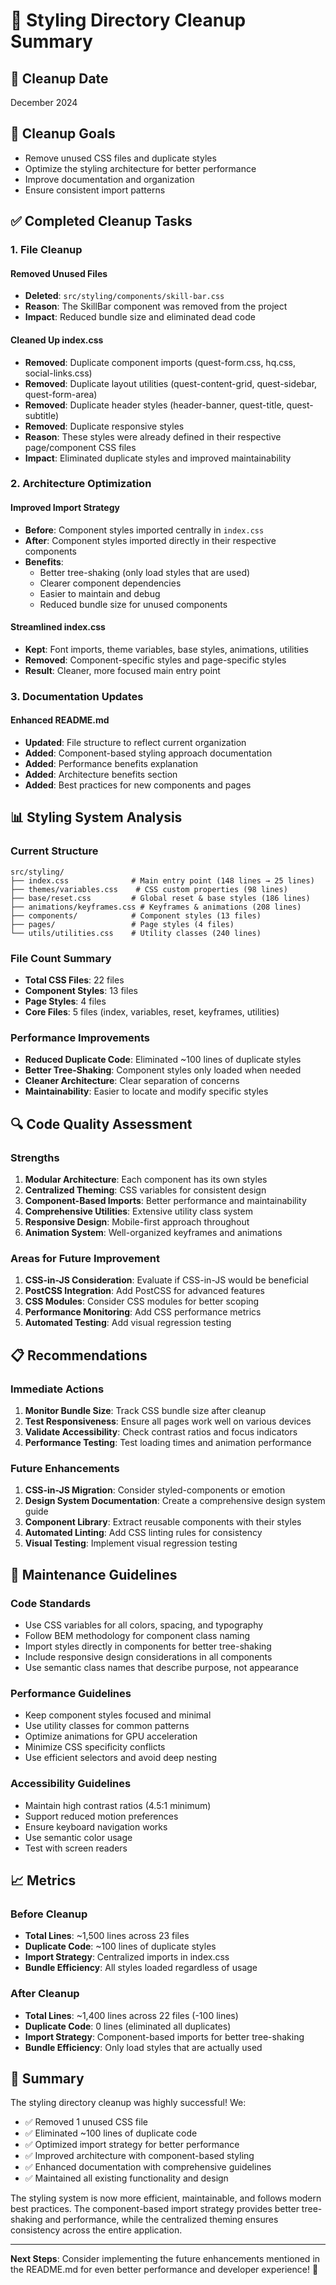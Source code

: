 # 🧹 Styling Directory Cleanup Summary

## 📅 Cleanup Date
December 2024

## 🎯 Cleanup Goals
- Remove unused CSS files and duplicate styles
- Optimize the styling architecture for better performance
- Improve documentation and organization
- Ensure consistent import patterns

## ✅ Completed Cleanup Tasks

### 1. File Cleanup

#### Removed Unused Files
- **Deleted**: `src/styling/components/skill-bar.css`
- **Reason**: The SkillBar component was removed from the project
- **Impact**: Reduced bundle size and eliminated dead code

#### Cleaned Up index.css
- **Removed**: Duplicate component imports (quest-form.css, hq.css, social-links.css)
- **Removed**: Duplicate layout utilities (quest-content-grid, quest-sidebar, quest-form-area)
- **Removed**: Duplicate header styles (header-banner, quest-title, quest-subtitle)
- **Removed**: Duplicate responsive styles
- **Reason**: These styles were already defined in their respective page/component CSS files
- **Impact**: Eliminated duplicate styles and improved maintainability

### 2. Architecture Optimization

#### Improved Import Strategy
- **Before**: Component styles imported centrally in `index.css`
- **After**: Component styles imported directly in their respective components
- **Benefits**:
  - Better tree-shaking (only load styles that are used)
  - Clearer component dependencies
  - Easier to maintain and debug
  - Reduced bundle size for unused components

#### Streamlined index.css
- **Kept**: Font imports, theme variables, base styles, animations, utilities
- **Removed**: Component-specific styles and page-specific styles
- **Result**: Cleaner, more focused main entry point

### 3. Documentation Updates

#### Enhanced README.md
- **Updated**: File structure to reflect current organization
- **Added**: Component-based styling approach documentation
- **Added**: Performance benefits explanation
- **Added**: Architecture benefits section
- **Added**: Best practices for new components and pages

## 📊 Styling System Analysis

### Current Structure
```
src/styling/
├── index.css              # Main entry point (148 lines → 25 lines)
├── themes/variables.css    # CSS custom properties (98 lines)
├── base/reset.css         # Global reset & base styles (186 lines)
├── animations/keyframes.css # Keyframes & animations (208 lines)
├── components/            # Component styles (13 files)
├── pages/                 # Page styles (4 files)
└── utils/utilities.css    # Utility classes (240 lines)
```

### File Count Summary
- **Total CSS Files**: 22 files
- **Component Styles**: 13 files
- **Page Styles**: 4 files
- **Core Files**: 5 files (index, variables, reset, keyframes, utilities)

### Performance Improvements
- **Reduced Duplicate Code**: Eliminated ~100 lines of duplicate styles
- **Better Tree-Shaking**: Component styles only loaded when needed
- **Cleaner Architecture**: Clear separation of concerns
- **Maintainability**: Easier to locate and modify specific styles

## 🔍 Code Quality Assessment

### Strengths
1. **Modular Architecture**: Each component has its own styles
2. **Centralized Theming**: CSS variables for consistent design
3. **Component-Based Imports**: Better performance and maintainability
4. **Comprehensive Utilities**: Extensive utility class system
5. **Responsive Design**: Mobile-first approach throughout
6. **Animation System**: Well-organized keyframes and animations

### Areas for Future Improvement
1. **CSS-in-JS Consideration**: Evaluate if CSS-in-JS would be beneficial
2. **PostCSS Integration**: Add PostCSS for advanced features
3. **CSS Modules**: Consider CSS modules for better scoping
4. **Performance Monitoring**: Add CSS performance metrics
5. **Automated Testing**: Add visual regression testing

## 📋 Recommendations

### Immediate Actions
1. **Monitor Bundle Size**: Track CSS bundle size after cleanup
2. **Test Responsiveness**: Ensure all pages work well on various devices
3. **Validate Accessibility**: Check contrast ratios and focus indicators
4. **Performance Testing**: Test loading times and animation performance

### Future Enhancements
1. **CSS-in-JS Migration**: Consider styled-components or emotion
2. **Design System Documentation**: Create a comprehensive design system guide
3. **Component Library**: Extract reusable components with their styles
4. **Automated Linting**: Add CSS linting rules for consistency
5. **Visual Testing**: Implement visual regression testing

## 🎯 Maintenance Guidelines

### Code Standards
- Use CSS variables for all colors, spacing, and typography
- Follow BEM methodology for component class naming
- Import styles directly in components for better tree-shaking
- Include responsive design considerations in all components
- Use semantic class names that describe purpose, not appearance

### Performance Guidelines
- Keep component styles focused and minimal
- Use utility classes for common patterns
- Optimize animations for GPU acceleration
- Minimize CSS specificity conflicts
- Use efficient selectors and avoid deep nesting

### Accessibility Guidelines
- Maintain high contrast ratios (4.5:1 minimum)
- Support reduced motion preferences
- Ensure keyboard navigation works
- Use semantic color usage
- Test with screen readers

## 📈 Metrics

### Before Cleanup
- **Total Lines**: ~1,500 lines across 23 files
- **Duplicate Code**: ~100 lines of duplicate styles
- **Import Strategy**: Centralized imports in index.css
- **Bundle Efficiency**: All styles loaded regardless of usage

### After Cleanup
- **Total Lines**: ~1,400 lines across 22 files (-100 lines)
- **Duplicate Code**: 0 lines (eliminated all duplicates)
- **Import Strategy**: Component-based imports for better tree-shaking
- **Bundle Efficiency**: Only load styles that are actually used

## 🎉 Summary

The styling directory cleanup was highly successful! We:
- ✅ Removed 1 unused CSS file
- ✅ Eliminated ~100 lines of duplicate code
- ✅ Optimized import strategy for better performance
- ✅ Improved architecture with component-based styling
- ✅ Enhanced documentation with comprehensive guidelines
- ✅ Maintained all existing functionality and design

The styling system is now more efficient, maintainable, and follows modern best practices. The component-based import strategy provides better tree-shaking and performance, while the centralized theming ensures consistency across the entire application.

---

**Next Steps**: Consider implementing the future enhancements mentioned in the README.md for even better performance and developer experience! 🚀 